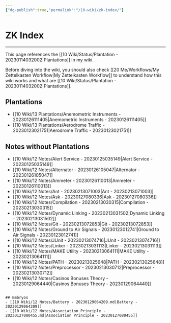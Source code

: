 ```yaml
---
{"dg-publish":true,"permalink":"/10-wiki/zk-index/"}
---
```


# ZK Index
---
This page references the [[10 Wiki/Status/Plantation - 20230114032002\|Plantations]] in my wiki.

Before diving into the wiki, you should also check [[20 Me/Workflows/My Zettelkasten Workflow\|My Zettelkasten Workflow]] to understand how this wiki works and what are [[10 Wiki/Status/Plantation - 20230114032002\|Plantations]].

## Plantations
- [[10 Wiki/13 Plantations/Anemometric Instruments - 20230126111405\|Anemometric Instruments - 20230126111405]]
- [[10 Wiki/13 Plantations/Aerodrome Traffic - 20230123021751\|Aerodrome Traffic - 20230123021751]]


## Notes without Plantations
- [[10 Wiki/12 Notes/Alert Service - 20230125035149\|Alert Service - 20230125035149]]
- [[10 Wiki/12 Notes/Alternator - 20230126105047\|Alternator - 20230126105047]]
- [[10 Wiki/12 Notes/Ammeter - 20230126110013\|Ammeter - 20230126110013]]
- [[10 Wiki/12 Notes/Ant - 20230213071003\|Ant - 20230213071003]]
- [[10 Wiki/12 Notes/Ask - 20230127080336\|Ask - 20230127080336]]
- [[10 Wiki/12 Notes/Compilation - 20230213030315\|Compilation - 20230213030315]]
- [[10 Wiki/12 Notes/Dynamic Linking - 20230213031502\|Dynamic Linking - 20230213031502]]
- [[10 Wiki/12 Notes/Git - 20230213072853\|Git - 20230213072853]]
- [[10 Wiki/12 Notes/Ground to Air Signals - 20230123012741\|Ground to Air Signals - 20230123012741]]
- [[10 Wiki/12 Notes/JUnit - 20230213074716\|JUnit - 20230213074716]]
- [[10 Wiki/12 Notes/Linker - 20230213031113\|Linker - 20230213031113]]
- [[10 Wiki/12 Notes/MAKE Utility - 20230213064111\|MAKE Utility - 20230213064111]]
- [[10 Wiki/12 Notes/PATH - 20230213025648\|PATH - 20230213025648]]
- [[10 Wiki/12 Notes/Preprocessor - 20230213030712\|Preprocessor - 20230213030712]]
- [[10 Wiki/12 Notes/Casinos Bonuses Theory - 20230129064440\|Casinos Bonuses Theory - 20230129064440]]
```

## Embryos
- [[10 Wiki/12 Notes/Battery - 20230129064209.md|Battery - 20230129064209]]
- [[10 Wiki/12 Notes/Association Principle - 20230127080455.md|Association Principle - 20230127080455]]
```